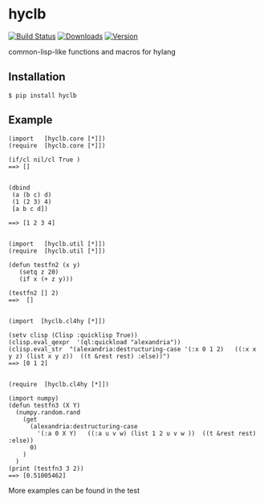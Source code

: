 hyclb
========

[![Build Status](https://img.shields.io/travis/niitsuma/hycl/master.svg?style=flat-square)](https://travis-ci.org/niitsuma/hycl)
[![Downloads](https://img.shields.io/pypi/dm/hyclb.svg?style=flat-square)](https://pypi.python.org/pypi/hyclb)
[![Version](https://img.shields.io/pypi/v/hyclb.svg?style=flat-square)](https://pypi.python.org/pypi/hyclb)

common-lisp-like functions and macros for hylang


Installation
------------

```shell
$ pip install hyclb
```

Example
-------
```hy
(import   [hyclb.core [*]])
(require  [hyclb.core [*]])

(if/cl nil/cl True ) 
==> []


(dbind
 (a (b c) d) 
 (1 (2 3) 4)
 [a b c d])
 
==> [1 2 3 4]


(import   [hyclb.util [*]])
(require  [hyclb.util [*]])

(defun testfn2 (x y)
   (setq z 20)
   (if x (+ z y)))
   
(testfn2 [] 2)
==>  []


(import  [hyclb.cl4hy [*]])

(setv clisp (Clisp :quicklisp True))
(clisp.eval_qexpr  '(ql:quickload "alexandria"))
(clisp.eval_str  "(alexandria:destructuring-case '(:x 0 1 2)   ((:x x y z) (list x y z))  ((t &rest rest) :else))")
==> [0 1 2]


(require  [hyclb.cl4hy [*]])

(import numpy) 
(defun testfn3 (X Y)
  (numpy.random.rand
    (get 
      (alexandria:destructuring-case
        '(:a 0 X Y)   ((:a u v w) (list 1 2 u v w ))  ((t &rest rest) :else))
      0)
    )
  )
(print (testfn3 3 2))
==> [0.51005462]

```


More examples can be found in the test
